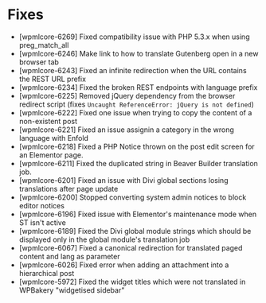 # Fixes
* [wpmlcore-6269] Fixed compatibility issue with PHP 5.3.x when using preg_match_all
* [wpmlcore-6246] Make link to how to translate Gutenberg open in a new browser tab
* [wpmlcore-6243] Fixed an infinite redirection when the URL contains the REST URL prefix
* [wpmlcore-6234] Fixed the broken REST endpoints with language prefix
* [wpmlcore-6225] Removed jQuery dependency from the browser redirect script (fixes `Uncaught ReferenceError: jQuery is not defined`)
* [wpmlcore-6222] Fixed one issue when trying to copy the content of a non-existent post
* [wpmlcore-6221] Fixed an issue assignin a category in the wrong language with Enfold
* [wpmlcore-6218] Fixed a PHP Notice thrown on the post edit screen for an Elementor page.
* [wpmlcore-6211] Fixed the duplicated string in Beaver Builder translation job.
* [wpmlcore-6201] Fixed an issue with Divi global sections losing translations after page update
* [wpmlcore-6200] Stopped converting system admin notices to block editor notices
* [wpmlcore-6196] Fixed issue with Elementor's maintenance mode when ST isn't active
* [wpmlcore-6189] Fixed the Divi global module strings which should be displayed only in the global module's translation job
* [wpmlcore-6067] Fixed a canonical redirection for translated paged content and lang as parameter
* [wpmlcore-6026] Fixed error when adding an attachment into a hierarchical post
* [wpmlcore-5972] Fixed the widget titles which were not translated in WPBakery "widgetised sidebar"